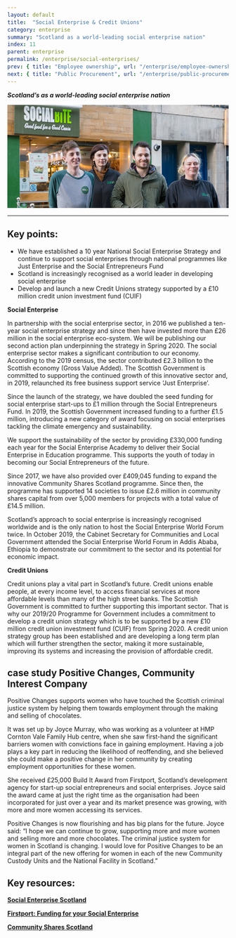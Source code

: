 ```yaml
---
layout: default
title:  "Social Enterprise & Credit Unions"
category: enterprise
summary: "Scotland as a world-leading social enterprise nation"
index: 11
parent: enterprise
permalink: /enterprise/social-enterprises/
prev: { title: "Employee ownership", url: "/enterprise/employee-ownership/" }
next: { title: "Public Procurement", url: "/enterprise/public-procurement/" }
---
```

***Scotland’s as a world-leading social enterprise nation***

![A photograph of staff standing outside the Social Bite, social enterprise in Edinburgh](/assets/images/pageimages/Enterprise.12.jpg)

---

## Key points:

- We have established a 10 year National Social Enterprise Strategy and continue to support social enterprises through national programmes like Just Enterprise and the Social Entrepreneurs Fund
- Scotland is increasingly recognised as a world leader in developing social enterprise
- Develop and launch a new Credit Unions strategy supported by a £10 million credit union investment fund (CUIF)

**Social Enterprise**

In partnership with the social enterprise sector, in 2016 we published a ten-year social enterprise strategy and since then have invested more than £26 million in the social enterprise eco-system. We will be publishing our second action plan underpinning the strategy in Spring 2020.  The social enterprise sector makes a significant contribution to our economy. According to the 2019 census, the sector contributed £2.3 billion to the Scottish economy (Gross Value Added). The Scottish Government is committed to supporting the continued growth of this innovative sector and, in 2019, relaunched its free business support service ‘Just Enterprise’.

Since the launch of the strategy, we have doubled the seed funding for social enterprise start-ups to £1 million through the Social Entrepreneurs Fund. In 2019, the Scottish Government increased funding to a further £1.5 million, introducing a new category of award focusing on social enterprises tackling the climate emergency and sustainability.

We support the sustainability of the sector by providing £330,000 funding each year for the Social Enterprise Academy to deliver their Social Enterprise in Education programme. This supports the youth of today in becoming our Social Entrepreneurs of the future.

Since 2017, we have also provided over £409,045 funding to expand the innovative Community Shares Scotland programme. Since then, the programme has supported 14 societies to issue £2.6 million in community shares capital from over 5,000 members for projects with a total value of £14.5 million.

Scotland’s approach to social enterprise is increasingly recognised worldwide and is the only nation to host the Social Enterprise World Forum twice.  In October 2019, the Cabinet Secretary for Communities and Local Government attended the Social Enterprise World Forum in Addis Ababa, Ethiopia to demonstrate our commitment to the sector and its potential for economic impact.

**Credit Unions**

Credit unions play a vital part in Scotland’s future.  Credit unions enable people, at every income level, to access financial services at more affordable levels than many of the high street banks.
The Scottish Government is committed to further supporting this important sector.  That is why our 2019/20 Programme for Government includes a commitment to develop a credit union strategy which is to be supported by a new £10 million credit union investment fund (CUIF)  from Spring 2020.  A credit union strategy group has been established and are developing a long term plan which will further strengthen the sector, making it more sustainable, improving its systems and increasing the provision of affordable credit.

<div class="case-study" markdown="1">

<h2><span class="hidden">case study</span> Positive Changes, Community Interest Company</h2>

Positive Changes supports women who have touched the Scottish criminal justice system by helping them towards employment through the making and selling of chocolates.

It was set up by Joyce Murray, who was working as a volunteer at HMP Cornton Vale Family Hub centre, when she saw first-hand the significant barriers women with convictions face in gaining employment. Having a job plays a key part in reducing the likelihood of reoffending, and she believed she could make a positive change in her community by creating employment opportunities for these women.

She received £25,000 Build It Award from Firstport, Scotland’s development agency for start-up social entrepreneurs and social enterprises. Joyce said the award came at just the right time as the organisation had been incorporated for just over a year and its market presence was growing, with more and more women accessing its services.

Positive Changes is now flourishing and has big plans for the future. Joyce said: “I hope we can continue to grow, supporting more and more women and selling more and more chocolates. The criminal justice system for women in Scotland is changing. I would love for Positive Changes to be an integral part of the new offering for women in each of the new Community Custody Units and the National Facility in Scotland.”
</div>

## Key resources:

**[Social Enterprise Scotland](https://www.socialenterprisescotland.org.uk/)**

**[Firstport: Funding for your Social Enterprise](http://www.firstport.org.uk/funding)**

**[Community Shares Scotland](http://communitysharesscotland.org.uk/)**
